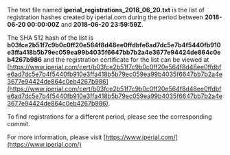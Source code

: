 The text file named **iperial_registrations_2018_06_20.txt** is the list of registration hashes created by iperial.com during the period between **2018-06-20 00:00:00Z** and **2018-06-20 23:59:59Z**.

The SHA 512 hash of the list is **b03fce2b51f7c9b0c0ff20e564f8d48ee0ffdbfe6ad7dc5e7b4f5440fb910e3ffa418b5b79ec059ea99b4035f6647bb7b2a4e3677e94424de864c0eb4267b986** and the registration certificate for the list can be viewed at [https://www.iperial.com/cert/b03fce2b51f7c9b0c0ff20e564f8d48ee0ffdbfe6ad7dc5e7b4f5440fb910e3ffa418b5b79ec059ea99b4035f6647bb7b2a4e3677e94424de864c0eb4267b986](https://www.iperial.com/cert/b03fce2b51f7c9b0c0ff20e564f8d48ee0ffdbfe6ad7dc5e7b4f5440fb910e3ffa418b5b79ec059ea99b4035f6647bb7b2a4e3677e94424de864c0eb4267b986).

To find registrations for a different period, please see the corresponding commit.

For more information, please visit [https://www.iperial.com/](https://www.iperial.com/)
